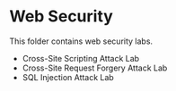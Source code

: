 # Web Security

This folder contains web security labs.

- Cross-Site Scripting Attack Lab
- Cross-Site Request Forgery Attack Lab
- SQL Injection Attack Lab


